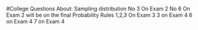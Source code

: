 #College 
Questions About:
	Sampling distribution
	No 3 On Exam 2
	No 6 On Exam 2 will be on the final
	Probability Rules
	1,2,3 On Exam 3
	3 on Exam 4
	6 on Exam 4
	7 on Exam 4

